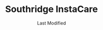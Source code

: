 ---
layout: location-page
date: Last Modified
description: "Local COVID-19 testing is available at Southridge InstaCare in Riverton, Utah, USA."
permalink: "locations/utah/riverton/southridge-instacare/"
tags:
  - locations
  - utah
title: Southridge InstaCare
state: Utah
stateAbbr: UT
hood: "Riverton"
address: "3723 W 12600 S Ste 150"
city: "Riverton"
zip: "84065"
mapUrl: "http://maps.apple.com/?q=Southridge+InstaCare&address=3723+W+12600+S+Ste+150,Riverton,Utah,84065"
locationType: Drive-thru
phone: "801-285-4560"
website: "https://intermountainhealthcare.org/locations/riverton-hospital/"
onlineBooking: undefined
closed: undefined
closedUpdate: April 16th, 2020
notes: "Requires phone screen."
days: Everyday
hours: 9AM-5PM
ctaMessage: Learn more
ctaUrl: "https://intermountainhealthcare.org/locations/riverton-hospital/"
---